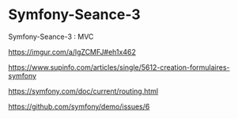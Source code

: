 # Symfony-Seance-3
Symfony-Seance-3 : MVC 



https://imgur.com/a/lgZCMFJ#eh1x462




https://www.supinfo.com/articles/single/5612-creation-formulaires-symfony



https://symfony.com/doc/current/routing.html



https://github.com/symfony/demo/issues/6
